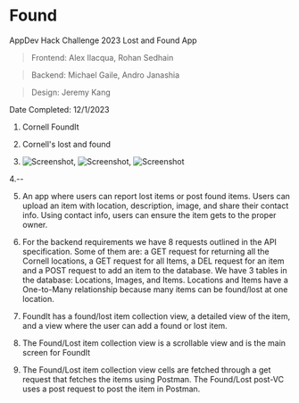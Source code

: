 # Found
AppDev Hack Challenge 2023 Lost and Found App

>Frontend: Alex Ilacqua, Rohan Sedhain

>Backend: Michael Gaile, Andro Janashia

>Design: Jeremy Kang

Date Completed: 12/1/2023




1. Cornell FoundIt

2. Cornell's lost and found

3. ![Screenshot]("https://cornellfindit.s3.us-east-1.amazonaws.com/UUDFQVYFB20VO3NH.jpg"), ![Screenshot]("https://cornellfindit.s3.us-east-1.amazonaws.com/UUDFQVYFB20VO3NH.jpg"), ![Screenshot]("https://cornellfindit.s3.us-east-1.amazonaws.com/7Q6O8EN3BECLOZA7.jpg")

4.--

5. An app where users can report lost items or post found items. Users can upload an item with location, description, image, and share their contact info. Using contact info, users can ensure the item gets to the proper owner.

6. For the backend requirements we have 8 requests outlined in the API specification. Some of them are: a GET request for returning all the Cornell locations, a GET request for all Items, a DEL request for an item and a POST request to add an item to the database. We have 3 tables in the database: Locations, Images, and Items. Locations and Items have a One-to-Many relationship because many items can be found/lost at one location.

7. FoundIt has a found/lost item collection view, a detailed view of the item, and a view where the user can add a found or lost item. 

8. The Found/Lost item collection view is a scrollable view and is the main screen for FoundIt

9. The Found/Lost item collection view cells are fetched through a get request that fetches the items using Postman. The Found/Lost post-VC uses a post request to post the item in Postman.

